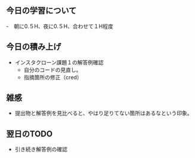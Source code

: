 ## 今日の学習について
-　朝に0.５H、夜に0.５H、合わせて１H程度

## 今日の積み上げ 
- インスタクローン課題１の解答例確認
  - 自分のコードの見直し。
  - 指摘箇所の修正（cred）

## 雑感
- 提出物と解答例を見比べると、やはり足りてない箇所はあるなという印象。

## 翌日のTODO
- 引き続き解答例の確認
